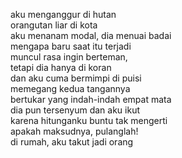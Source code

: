 aku menganggur di hutan  
orangutan liar di kota  
aku menanam modal, dia menuai badai  
mengapa baru saat itu terjadi  
muncul rasa ingin berteman,  
tetapi dia hanya di koran  
dan aku cuma bermimpi di puisi  
memegang kedua tangannya  
bertukar yang indah-indah empat mata  
dia pun tersenyum dan aku ikut  
karena hitunganku buntu tak mengerti  
apakah maksudnya, pulanglah!  
di rumah, aku takut jadi orang
